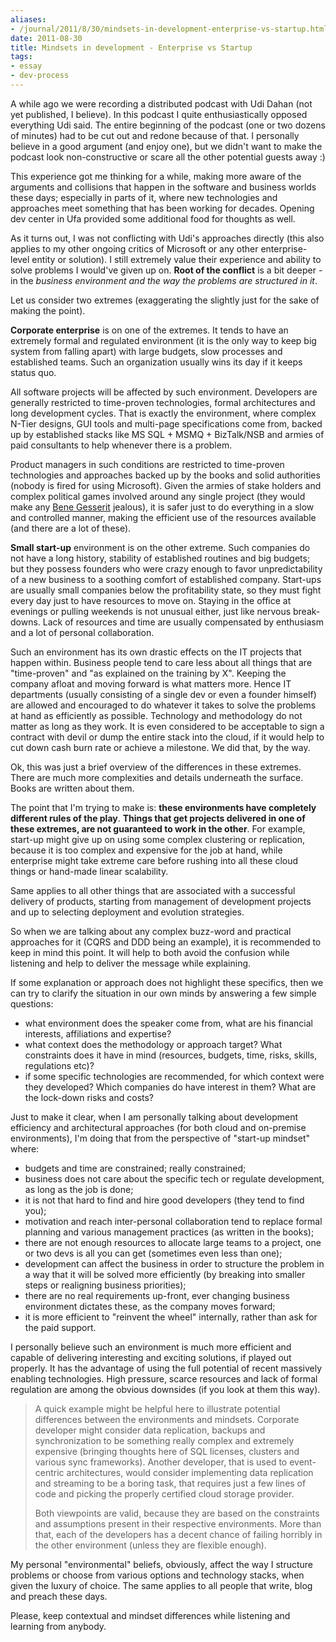```yaml
---
aliases:
- /journal/2011/8/30/mindsets-in-development-enterprise-vs-startup.html/index.html
date: 2011-08-30
title: Mindsets in development - Enterprise vs Startup
tags:
- essay
- dev-process
---
```


<p>A while ago we were recording a distributed podcast with Udi Dahan (not yet published, I believe). In this podcast I quite enthusiastically opposed everything Udi said. The entire beginning of the podcast (one or two dozens of minutes) had to be cut out and redone because of that. I personally believe in a good argument (and enjoy one), but we didn't want to make the podcast look non-constructive or scare all the other potential guests away :)</p>

<p>This experience got me thinking for a while, making more aware of the arguments and collisions that happen in the software and business worlds these days; especially in parts of it, where new technologies and approaches meet something that has been working for decades. Opening dev center in Ufa provided some additional food for thoughts as well.</p>

<p>As it turns out, I was not conflicting with Udi's approaches directly (this also applies to my other ongoing critics of Microsoft or any other enterprise-level entity or solution). I still extremely value their experience and ability to solve problems I would've given up on. <strong>Root of the conflict</strong> is a bit deeper - in the <em>business environment and the way the problems are structured in it</em>.</p>

<p>Let us consider two extremes (exaggerating the slightly just for the sake of making the point).</p>

<p><strong>Corporate enterprise</strong> is on one of the extremes. It tends to have an extremely formal and regulated environment (it is the only way to keep big system from falling apart) with large budgets, slow processes and established teams. Such an organization usually wins its day if it keeps status quo.</p>

<p>All software projects will be affected by such environment. Developers are generally restricted to time-proven technologies, formal architectures and long development cycles. That is exactly the environment, where complex N-Tier designs, GUI tools and multi-page specifications come from, backed up by established stacks like MS SQL + MSMQ + BizTalk/NSB and armies of paid consultants to help whenever there is a problem.</p>

<p>Product managers in such conditions are restricted to time-proven technologies and approaches backed up by the books and solid authorities (nobody is fired for using Microsoft). Given the armies of stake holders and complex political games involved around any single project (they would make any <a href="http://en.wikipedia.org/wiki/Bene_Gesserit">Bene Gesserit</a> jealous), it is safer just to do everything in a slow and controlled manner, making the efficient use of the resources available (and there are a lot of these).</p>

<p><strong>Small start-up</strong> environment is on the other extreme. Such companies do not have a long history, stability of established routines and big budgets; but they possess founders who were crazy enough to favor unpredictability of a new business to a soothing comfort of established company. Start-ups are usually small companies below the profitability state, so they must fight every day just to have resources to move on. Staying in the office at evenings or pulling weekends is not unusual either, just like nervous break-downs. Lack of resources and time are usually compensated by enthusiasm and a lot of personal collaboration.</p>

<p>Such an environment has its own drastic effects on the IT projects that happen within. Business people tend to care less about all things that are "time-proven" and "as explained on the training by X". Keeping the company afloat and moving forward is what matters more. Hence IT departments (usually consisting of a single dev or even a founder himself) are allowed and encouraged to do whatever it takes to solve the problems at hand as efficiently as possible.  Technology and methodology do not matter as long as they work. It is even considered to be acceptable to sign a contract with devil or dump the entire stack into the cloud, if it would help to cut down cash burn rate or achieve a milestone. We did that, by the way.</p>

<p>Ok, this was just a brief overview of the differences in these extremes. There are much more complexities and details underneath the surface. Books are written about them.</p>

<p>The point that I'm trying to make is: <strong>these environments have completely different rules of the play</strong>. <strong>Things that get projects delivered in one of these extremes, are not guaranteed to work in the other</strong>. For example, start-up might give up on using some complex clustering or replication, because it is too complex and expensive for the job at hand, while enterprise might take extreme care before rushing into all these cloud things or hand-made linear scalability.</p>

<p>Same applies to all other things that are associated with a successful delivery of products, starting from management of development projects and up to selecting deployment and evolution strategies.</p>

<p>So when we are talking about any complex buzz-word and practical approaches for it (CQRS and DDD being an example), it is recommended to keep in mind this point. It will help to both avoid the confusion while listening and help to deliver the message while explaining. </p>

<p>If some explanation or approach does not highlight these specifics, then we can try to clarify the situation in our own minds by answering a few simple questions:</p>

<ul>
<li>what environment does the speaker come from, what are his financial interests, affiliations and expertise?</li>
<li>what context does the methodology or approach target? What constraints does it have in mind (resources, budgets, time, risks, skills, regulations etc)?</li>
<li>if some specific technologies are recommended, for which context were they developed? Which companies do have interest in them? What are the lock-down risks and costs?</li>
</ul>

<p>Just to make it clear, when I am personally talking about development efficiency and architectural approaches (for both cloud and on-premise environments), I'm doing that from the perspective of "start-up mindset" where:</p>

<ul>
<li>budgets and time are constrained; really constrained;</li>
<li>business does not care about the specific tech or regulate development, as long as the job is done;</li>
<li>it is not that hard to find and hire good developers (they tend to find you);</li>
<li>motivation and reach inter-personal collaboration tend to replace formal planning and various management practices (as written in the books);</li>
<li>there are not enough resources to allocate large teams to a project, one or two devs is all you can get (sometimes even less than one);</li>
<li>development can affect the business in order to structure the problem in a way that it will be solved more efficiently (by breaking into smaller steps or realigning business priorities);</li>
<li>there are no real requirements up-front, ever changing business environment dictates these, as the company moves forward;</li>
<li>it is more efficient to "reinvent the wheel" internally, rather than ask for the paid support.</li>
</ul>

<p>I personally believe such an environment is much more efficient and capable of delivering interesting and exciting solutions, if played out properly. It has the advantage of using the full potential of recent massively enabling technologies. High pressure, scarce resources and lack of formal regulation are among the obvious downsides (if you look at them this way).</p>

<blockquote>
  <p>A quick example might be helpful here to illustrate potential differences between the environments and mindsets. Corporate developer might consider data replication, backups and synchronization to be something really complex and extremely expensive (bringing thoughts here of SQL licenses, clusters and various sync frameworks). Another developer, that is used to event-centric architectures, would consider implementing data replication and streaming to be a boring task, that requires just a few lines of code and picking the properly certified cloud storage provider.</p>

  <p>Both viewpoints are valid, because they are based on the constraints and assumptions present in their respective environments. More than that, each of the developers has a decent chance of failing horribly in the other environment (unless they are flexible enough).</p>
</blockquote>

<p>My personal "environmental" beliefs, obviously, affect the way I structure problems or choose from various options and technology stacks, when given the luxury of choice. The same applies to all people that write, blog and preach these days. </p>

<p>Please, keep contextual and mindset differences while listening and learning from anybody.</p>
